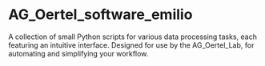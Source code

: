 # AG_Oertel_software_emilio
A collection of small Python scripts for various data processing tasks, each featuring an intuitive interface. Designed for use by the AG_Oertel_Lab, for automating and simplifying your workflow.
